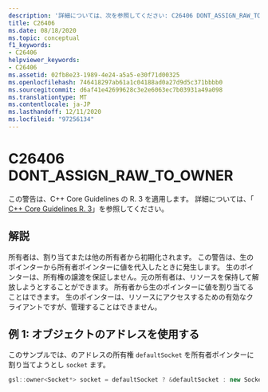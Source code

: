 ```yaml
---
description: '詳細については、次を参照してください: C26406 DONT_ASSIGN_RAW_TO_OWNER'
title: C26406
ms.date: 08/18/2020
ms.topic: conceptual
f1_keywords:
- C26406
helpviewer_keywords:
- C26406
ms.assetid: 02fb8e23-1989-4e24-a5a5-e30f71d00325
ms.openlocfilehash: 746418297ab61a1c04188ad0a27d9d5c371bbbb0
ms.sourcegitcommit: d6af41e42699628c3e2e6063ec7b03931a49a098
ms.translationtype: MT
ms.contentlocale: ja-JP
ms.lasthandoff: 12/11/2020
ms.locfileid: "97256134"
---
```

# <a name="c26406--dont_assign_raw_to_owner"></a>C26406 DONT_ASSIGN_RAW_TO_OWNER

この警告は、C++ Core Guidelines の R. 3 を適用します。 詳細については、「 [C++ Core Guidelines R. 3](https://github.com/isocpp/CppCoreGuidelines/blob/master/CppCoreGuidelines.md#r3-a-raw-pointer-a-t-is-non-owning)」を参照してください。

## <a name="remarks"></a>解説

所有者は、割り当てまたは他の所有者から初期化されます。 この警告は、生のポインターから所有者ポインターに値を代入したときに発生します。 生のポインターは、所有権の譲渡を保証しません。元の所有者は、リソースを保持して解放しようとすることができます。 所有者から生のポインターに値を割り当てることはできます。 生のポインターは、リソースにアクセスするための有効なクライアントですが、管理することはできません。

## <a name="example-1--using-address-of-object"></a>例 1: オブジェクトのアドレスを使用する

このサンプルでは、のアドレスの所有権 `defaultSocket` を所有者ポインターに割り当てようとし `socket` ます。

```cpp
gsl::owner<Socket*> socket = defaultSocket ? &defaultSocket : new Socket(); // C26406
```
